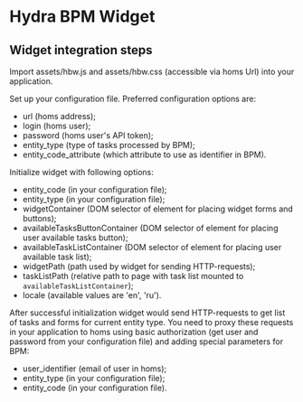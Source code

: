 # Hydra BPM Widget

## Widget integration steps

Import assets/hbw.js and assets/hbw.css (accessible via homs Url) into your application.

Set up your configuration file. Preferred configuration options are:
* url (homs address);
* login (homs user);
* password (homs user's API token);
* entity_type (type of tasks processed by BPM);
* entity_code_attribute (which attribute to use as identifier in BPM).

Initialize widget with following options:
* entity_code (in your configuration file);
* entity_type (in your configuration file);
* widgetContainer (DOM selector of element for placing widget forms and buttons);
* availableTasksButtonContainer (DOM selector of element for placing user available tasks button);
* availableTaskListContainer (DOM selector of element for placing user available task list);
* widgetPath (path used by widget for sending HTTP-requests);
* taskListPath (relative path to page with task list mounted to `availableTaskListContainer`);
* locale (available values are 'en', 'ru').

After successful initialization widget would send HTTP-requests to get list of tasks and forms for current entity type.
You need to proxy these requests in your application to homs using basic authorization (get user and password from your configuration file) and adding special parameters for BPM:
* user_identifier (email of user in homs);
* entity_type (in your configuration file);
* entity_code (in your configuration file).

